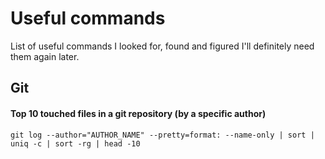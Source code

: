 # Useful commands

List of useful commands I looked for, found and figured I'll definitely need them again later.

## Git


#### Top 10 touched files in a git repository (by a specific author)

```
git log --author="AUTHOR_NAME" --pretty=format: --name-only | sort | uniq -c | sort -rg | head -10
```
